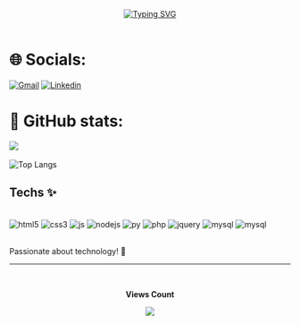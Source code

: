 <div align="center">
<a href="https://git.io/typing-svg"><img src="https://readme-typing-svg.demolab.com?font=Fira+Code&weight=600&size=25&duration=4000&pause=1000&color=add8e6&center=true&vCenter=true&width=435&lines=Hello!+My+name+is+john!;Welcome. ⭐" alt="Typing SVG" /></a>
</div>
<br>

# 🌐 Socials:
[![Gmail](https://img.shields.io/badge/Instagram-E4405F?style=for-the-badge&logo=instagram&logoColor=white)](https://www.instagram.com/jhon_olivver/)
[![Linkedin](https://img.shields.io/badge/LinkedIn-0077B5?style=for-the-badge&logo=linkedin&logoColor=white)](https://www.linkedin.com/in/jo%C3%A3o-pedro-8114802ba/)

# 👀 GitHub stats:
![](https://github-readme-streak-stats.herokuapp.com/?user=speNillusion&theme=midnight-purple&hide_border=false)<br/><br/>
![Top Langs](https://github-readme-stats.vercel.app/api/top-langs/?username=speNillusion&theme=midnight-purple&hide_progress=true)

## Techs ✨

<div style="display: inline_block"><br/>
<img align="center" alt="html5" src="https://img.shields.io/badge/HTML5-E34F26?style=for-the-badge&logo=html5&logoColor=white" />
<img align="center" alt="css3" src="https://img.shields.io/badge/CSS3-1572B6?style=for-the-badge&logo=css3&logoColor=white" />
<img align="center" alt="js" src="https://img.shields.io/badge/JavaScript-F7DF1E?style=for-the-badge&logo=javascript&logoColor=black" />
<img align="center" alt="nodejs" src="https://img.shields.io/badge/Node.js-43853D?style=for-the-badge&logo=node.js&logoColor=white" />
<img align="center" alt="py" src="https://img.shields.io/badge/Python-14354C?style=for-the-badge&logo=python&logoColor=white" />
<img align="center" alt="php" src="https://img.shields.io/badge/PHP-777BB4?style=for-the-badge&logo=php&logoColor=white" />
<img align="center" alt="jquery" src="https://img.shields.io/badge/jQuery-0769AD?style=for-the-badge&logo=jquery&logoColor=white" />
<img align="center" alt="mysql" src="https://img.shields.io/badge/MySQL-00000F?style=for-the-badge&logo=mysql&logoColor=white" />
<img align="center" alt="mysql" src="https://img.shields.io/badge/Bootstrap-563D7C?style=for-the-badge&logo=bootstrap&logoColor=white" />
</div> <br>

Passionate about technology! 🚀

<hr>
<div align="center">
<br><p align="centre"><b>Views Count</b></p>  
<p align="center"><img align="center" src="https://profile-counter.glitch.me/{speNillusion}/count.svg" /></p> 
<br></div>
</div>
